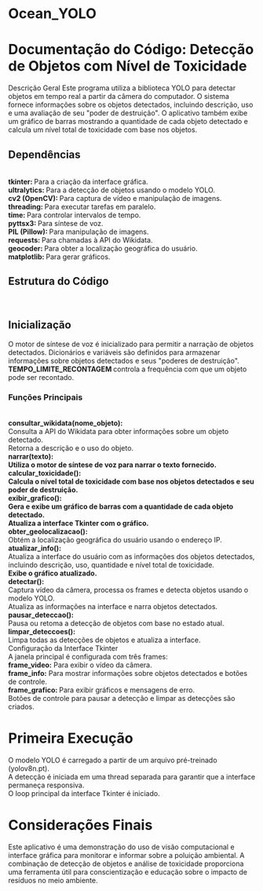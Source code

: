 # Ocean_YOLO
 
<h1>Documentação do Código: Detecção de Objetos com Nível de Toxicidade</h2>
Descrição Geral
Este programa utiliza a biblioteca YOLO para detectar objetos em tempo real a partir da câmera do computador. O sistema fornece informações sobre os objetos detectados, incluindo descrição, uso e uma avaliação de seu "poder de destruição". O aplicativo também exibe um gráfico de barras mostrando a quantidade de cada objeto detectado e calcula um nível total de toxicidade com base nos objetos.

<h2>Dependências</h2><br>
<b> tkinter: </b> Para a criação da interface gráfica.</h3><br>
<b> ultralytics: </b> Para a detecção de objetos usando o modelo YOLO.<br>
<b> cv2 (OpenCV): </b> Para captura de vídeo e manipulação de imagens.<br>
<b> threading: </b> Para executar tarefas em paralelo.<br>
<b> time: </b> Para controlar intervalos de tempo.<br>
<b> pyttsx3: </b> Para síntese de voz.<br>
<b> PIL (Pillow): </b> Para manipulação de imagens.<br>
<b> requests: </b> Para chamadas à API do Wikidata.<br>
<b> geocoder: </b> Para obter a localização geográfica do usuário.<br>
<b> matplotlib: </b> Para gerar gráficos.<br>
<h2> Estrutura do Código </h2><br>
<h2>Inicialização</h2>
O motor de síntese de voz é inicializado para permitir a narração de objetos detectados.
Dicionários e variáveis são definidos para armazenar informações sobre objetos detectados e seus "poderes de destruição".<br>
<b>TEMPO_LIMITE_RECONTAGEM </b> controla a frequência com que um objeto pode ser recontado.<br>
<h3>Funções Principais</h3><br>
<b>consultar_wikidata(nome_objeto):</b><br>
Consulta a API do Wikidata para obter informações sobre um objeto detectado.<br>
Retorna a descrição e o uso do objeto.<br>
<b>narrar(texto):</b><br>
<b>Utiliza o motor de síntese de voz para narrar o texto fornecido.</b><br>
<b>calcular_toxicidade():</b><br>
<b>Calcula o nível total de toxicidade com base nos objetos detectados e seu poder de destruição.</b><br>
<b>exibir_grafico():</b><br>
<b>Gera e exibe um gráfico de barras com a quantidade de cada objeto detectado.</b><br>
<b>Atualiza a interface Tkinter com o gráfico.</b><br>
<b>obter_geolocalizacao():</b><br>
Obtém a localização geográfica do usuário usando o endereço IP.</b><br>
<b>atualizar_info():</b><br>
Atualiza a interface do usuário com as informações dos objetos detectados, incluindo descrição, uso, quantidade e nível total de toxicidade.</b><br>
<b>Exibe o gráfico atualizado.</b><br>
<b>detectar():</b><br>
Captura vídeo da câmera, processa os frames e detecta objetos usando o modelo YOLO.</b><br>
Atualiza as informações na interface e narra objetos detectados.<br>
<b>pausar_deteccao():</b><br>
Pausa ou retoma a detecção de objetos com base no estado atual.</b><br>
<b>limpar_deteccoes():</b><br>
Limpa todas as detecções de objetos e atualiza a interface.</b><br>
Configuração da Interface Tkinter</b><br>
A janela principal é configurada com três frames:<br>
<b>frame_video:</b> Para exibir o vídeo da câmera.<br>
<b>frame_info:</b> Para mostrar informações sobre objetos detectados e botões de controle.<br>
<b>frame_grafico: </b>Para exibir gráficos e mensagens de erro.<br>
Botões de controle para pausar a detecção e limpar as detecções são criados.<br>
<h1> Primeira Execução</h1>
O modelo YOLO é carregado a partir de um arquivo pré-treinado (yolov8n.pt).<br>
A detecção é iniciada em uma thread separada para garantir que a interface permaneça responsiva.<br>
O loop principal da interface Tkinter é iniciado.<br>
<h1>Considerações Finais</h1>
Este aplicativo é uma demonstração do uso de visão computacional e interface gráfica para monitorar e informar sobre a poluição ambiental. A combinação de detecção de objetos e análise de toxicidade proporciona uma ferramenta útil para conscientização e educação sobre o impacto de resíduos no meio ambiente.

